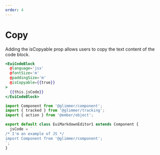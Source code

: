 ```yaml
---
order: 4
---
```


# Copy

<EuiText>
  <p>
    Adding the <EuiCode>isCopyable</EuiCode> prop allows users to copy the text content of the code block.
  </p>
</EuiText>

```hbs template
<EuiCodeBlock
  @language='jsx'
  @fontSize='m'
  @paddingSize='m'
  @isCopyable={{true}}
>
  {{this.jsCode}}
</EuiCodeBlock>
```

```javascript component
import Component from '@glimmer/component';
import { tracked } from '@glimmer/tracking';
import { action } from '@ember/object';

export default class EuiMarkdownEditor1 extends Component {
  jsCode = `
/* I'm an example of JS */ 
import Component from '@glimmer/component';
`;
}
```
